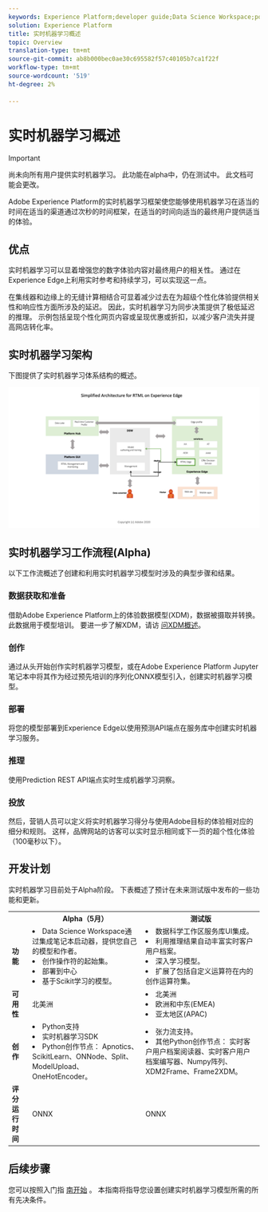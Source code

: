 ```yaml
---
keywords: Experience Platform;developer guide;Data Science Workspace;popular topics;Real time machine learning;
solution: Experience Platform
title: 实时机器学习概述
topic: Overview
translation-type: tm+mt
source-git-commit: ab8b000bec0ae30c695582f57c40105b7ca1f22f
workflow-type: tm+mt
source-wordcount: '519'
ht-degree: 2%

---
```



# 实时机器学习概述

>[!IMPORTANT]
>尚未向所有用户提供实时机器学习。 此功能在alpha中，仍在测试中。 此文档可能会更改。

Adobe Experience Platform的实时机器学习框架使您能够使用机器学习在适当的时间在适当的渠道通过次秒的时间框架，在适当的时间向适当的最终用户提供适当的体验。

## 优点

实时机器学习可以显着增强您的数字体验内容对最终用户的相关性。 通过在Experience Edge上利用实时参考和持续学习，可以实现这一点。

在集线器和边缘上的无缝计算相结合可显着减少过去在为超级个性化体验提供相关性和响应性方面所涉及的延迟。 因此，实时机器学习为同步决策提供了极低延迟的推理。 示例包括呈现个性化网页内容或呈现优惠或折扣，以减少客户流失并提高网店转化率。

## 实时机器学习架构

下图提供了实时机器学习体系结构的概述。

![简化的概述](../images/rtml/simple-overview.png)

## 实时机器学习工作流程(Alpha)

以下工作流概述了创建和利用实时机器学习模型时涉及的典型步骤和结果。

### 数据获取和准备

借助Adobe Experience Platform上的体验数据模型(XDM)，数据被摄取并转换。 此数据用于模型培训。 要进一步了解XDM，请访 [问XDM概述](../../xdm/home.md)。

### 创作

通过从头开始创作实时机器学习模型，或在Adobe Experience Platform Jupyter笔记本中将其作为经过预先培训的序列化ONNX模型引入，创建实时机器学习模型。

### 部署

将您的模型部署到Experience Edge以使用预测API端点在服务库中创建实时机器学习服务。

### 推理

使用Prediction REST API端点实时生成机器学习洞察。

### 投放

然后，营销人员可以定义将实时机器学习得分与使用Adobe目标的体验相对应的细分和规则。 这样，品牌网站的访客可以实时显示相同或下一页的超个性化体验（100毫秒以下）。

## 开发计划

实时机器学习目前处于Alpha阶段。 下表概述了预计在未来测试版中发布的一些功能和更新。

<table>
    <th></th>
    <th>Alpha（5月）</th>
    <th>测试版</th>
    <tr>
        <td>
            <strong>功能</strong>
        </td>
        <td>
            <li>Data Science Workspace通过集成笔记本启动器，提供您自己的模型和作者。</li>
            <li>创作操作符的起始集。</li>
            <li>部署到中心</li>
            <li>基于Scikit学习的模型。</li>
        </td>
        <td>
            <li>数据科学工作区服务库UI集成。</li>
            <li>利用推理结果自动丰富实时客户用户档案。</li>
            <li>深入学习模型。</li>
            <li>扩展了包括自定义运算符在内的创作运算符集。</li>
        </td>
    </tr>
    <tr>
        <td>
            <strong>可用性</strong>
        </td>
        <td>
            北美洲
        </td>
        <td>
            <li>北美洲</li>
            <li>欧洲和中东(EMEA)</li>
            <li>亚太地区(APAC)</li>
        </td>
    </tr>
    <tr>
        <td>
            <strong>创作</strong>
        </td>
        <td>
            <li>Python支持</li>
            <li>实时机器学习SDK</li>
            <li>Python创作节点： Apnotics、ScikitLearn、ONNode、Split、ModelUpload、OneHotEncoder。</li>
        </td>
        <td>
            <li>张力流支持。</li>
            <li>其他Python创作节点： 实时客户用户档案阅读器、实时客户用户档案编写器、Numpy阵列、XDM2Frame、Frame2XDM。 </li>
        </td>
    </tr>
    <tr>
        <td>
            <strong>评分运行时间</strong>
        </td>
        <td>
            ONNX
        </td>
        <td>
            ONNX
        </td>
    </tr>
</table>

## 后续步骤

您可以按照入门指 [南开始](./getting-started.md) 。 本指南将指导您设置创建实时机器学习模型所需的所有先决条件。

